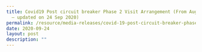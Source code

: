```yaml
---
title: Covid19 Post circuit breaker Phase 2 Visit Arrangement (From August 2020
  – updated on 24 Sep 2020)
permalink: /resource/media-releases/covid-19-post-circuit-breaker-phase-2-visit-arrangement-from-august-2020
date: 2020-09-24
layout: post
description: ""
---
```

